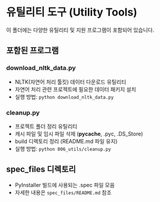 # 유틸리티 도구 (Utility Tools)

이 폴더에는 다양한 유틸리티 및 지원 프로그램이 포함되어 있습니다.

## 포함된 프로그램

### download_nltk_data.py
- NLTK(자연어 처리 툴킷) 데이터 다운로드 유틸리티
- 자연어 처리 관련 프로젝트에 필요한 데이터 패키지 설치
- 실행 방법: `python download_nltk_data.py`

### cleanup.py
- 프로젝트 폴더 정리 유틸리티
- 캐시 파일 및 임시 파일 삭제 (__pycache__, .pyc, .DS_Store)
- build 디렉토리 정리 (README.md 파일 유지)
- 실행 방법: `python 006_utils/cleanup.py`

## spec_files 디렉토리
- PyInstaller 빌드에 사용되는 .spec 파일 모음
- 자세한 내용은 `spec_files/README.md` 참조 